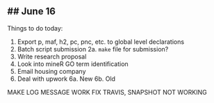## June 16
-------------------

Things to do today:

1. Export p, maf, h2, pc, pnc, etc. to global level declarations
2. Batch script submission
2a. `make` file for submission?
3. Write research proposal
4. Look into mineR GO term identification
5. Email housing company
6. Deal with upwork
6a. New
6b. Old


MAKE LOG MESSAGE WORK
FIX TRAVIS, SNAPSHOT NOT WORKING

